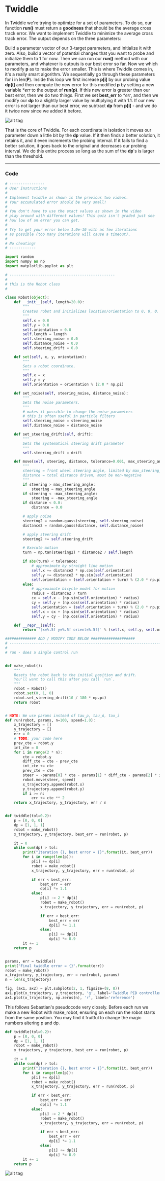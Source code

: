 # Twiddle

In Twiddle we're trying to optimize for a set of parameters. To do so, our function **run()** must return a **goodness** that should be the average cross track error. We want to implement Twiddle to minimize the average cross track error. The output depends on the three parameters: 

Build a parameter vector of our 3-target parameters, and initialize it with zero. Also, build a vector of potential changes that you want to probe and initialize them to 1 for now. Then we can run our **run()** method with our parameters, and whatever is outputs is our best error so far. Now we which to modify **p** as to make the error smaller. This is where Twiddle comes in, it's a really smart algorithm. We sequentially go through these parameters for i in len(**P**). Inside this loop we first increase **p[i]** by our probing value **dp[i]** and then compute the new error for this modified **p** by setting a new variable **err* to the output of **run(p)**. If this new error is greater than our best error, then we do two things. First we set **best_err** to **err*, and then we modify our **dp** to a slightly larger value by multiplying it with 1.1. If our new error is not larger than our best error, we subtract **dp** from **p[i]** - and we do it twice now since we added it before.

![alt tag](imgs/twiddle.PNG)

That is the core of Twiddle. For each coordinate in isolation it moves our parameter down a little bit by the **dp** value. If it then finds a better solution, it retains it, and it even increments the probing interval. If it fails to find a better solution, it goes back to the original and decreases our probing interval. We do this entire process so long as the sum of the **dp**'s is larger than the threshold.

***

### Code

```python
# ----------------
# User Instructions
#
# Implement twiddle as shown in the previous two videos.
# Your accumulated error should be very small!
#
# You don't have to use the exact values as shown in the video
# play around with different values! This quiz isn't graded just see
# how low of an error you can get.
#
# Try to get your error below 1.0e-10 with as few iterations
# as possible (too many iterations will cause a timeout).
#
# No cheating!
# ------------

import random
import numpy as np
import matplotlib.pyplot as plt

# ------------------------------------------------
# 
# this is the Robot class
#

class Robot(object):
    def __init__(self, length=20.0):
        """
        Creates robot and initializes location/orientation to 0, 0, 0.
        """
        self.x = 0.0
        self.y = 0.0
        self.orientation = 0.0
        self.length = length
        self.steering_noise = 0.0
        self.distance_noise = 0.0
        self.steering_drift = 0.0

    def set(self, x, y, orientation):
        """
        Sets a robot coordinate.
        """
        self.x = x
        self.y = y
        self.orientation = orientation % (2.0 * np.pi)

    def set_noise(self, steering_noise, distance_noise):
        """
        Sets the noise parameters.
        """
        # makes it possible to change the noise parameters
        # this is often useful in particle filters
        self.steering_noise = steering_noise
        self.distance_noise = distance_noise

    def set_steering_drift(self, drift):
        """
        Sets the systematical steering drift parameter
        """
        self.steering_drift = drift

    def move(self, steering, distance, tolerance=0.001, max_steering_angle=np.pi / 4.0):
        """
        steering = front wheel steering angle, limited by max_steering_angle
        distance = total distance driven, most be non-negative
        """
        if steering > max_steering_angle:
            steering = max_steering_angle
        if steering < -max_steering_angle:
            steering = -max_steering_angle
        if distance < 0.0:
            distance = 0.0

        # apply noise
        steering2 = random.gauss(steering, self.steering_noise)
        distance2 = random.gauss(distance, self.distance_noise)

        # apply steering drift
        steering2 += self.steering_drift

        # Execute motion
        turn = np.tan(steering2) * distance2 / self.length

        if abs(turn) < tolerance:
            # approximate by straight line motion
            self.x += distance2 * np.cos(self.orientation)
            self.y += distance2 * np.sin(self.orientation)
            self.orientation = (self.orientation + turn) % (2.0 * np.pi)
        else:
            # approximate bicycle model for motion
            radius = distance2 / turn
            cx = self.x - (np.sin(self.orientation) * radius)
            cy = self.y + (np.cos(self.orientation) * radius)
            self.orientation = (self.orientation + turn) % (2.0 * np.pi)
            self.x = cx + (np.sin(self.orientation) * radius)
            self.y = cy - (np.cos(self.orientation) * radius)

    def __repr__(self):
        return '[x=%.5f y=%.5f orient=%.5f]' % (self.x, self.y, self.orientation)

############## ADD / MODIFY CODE BELOW ####################
# ------------------------------------------------------------------------
#
# run - does a single control run


def make_robot():
    """
    Resets the robot back to the initial position and drift.
    You'll want to call this after you call `run`.
    """
    robot = Robot()
    robot.set(0, 1, 0)
    robot.set_steering_drift(10 / 180 * np.pi)
    return robot


# NOTE: We use params instead of tau_p, tau_d, tau_i
def run(robot, params, n=100, speed=1.0):
    x_trajectory = []
    y_trajectory = []
    err = 0
    # TODO: your code here
    prev_cte = robot.y
    int_cte = 0
    for i in range(2 * n):
        cte = robot.y
        diff_cte = cte - prev_cte
        int_cte += cte
        prev_cte = cte
        steer = -params[0] * cte - params[1] * diff_cte - params[2] * int_cte
        robot.move(steer, speed)
        x_trajectory.append(robot.x)
        y_trajectory.append(robot.y)
        if i >= n:
            err += cte ** 2
    return x_trajectory, y_trajectory, err / n


def twiddle(tol=0.2): 
    p = [0, 0, 0]
    dp = [1, 1, 1]
    robot = make_robot()
    x_trajectory, y_trajectory, best_err = run(robot, p)

    it = 0
    while sum(dp) > tol:
        print("Iteration {}, best error = {}".format(it, best_err))
        for i in range(len(p)):
            p[i] += dp[i]
            robot = make_robot()
            x_trajectory, y_trajectory, err = run(robot, p)

            if err < best_err:
                best_err = err
                dp[i] *= 1.1
            else:
                p[i] -= 2 * dp[i]
                robot = make_robot()
                x_trajectory, y_trajectory, err = run(robot, p)

                if err < best_err:
                    best_err = err
                    dp[i] *= 1.1
                else:
                    p[i] += dp[i]
                    dp[i] *= 0.9
        it += 1
    return p


params, err = twiddle()
print("Final twiddle error = {}".format(err))
robot = make_robot()
x_trajectory, y_trajectory, err = run(robot, params)
n = len(x_trajectory)

fig, (ax1, ax2) = plt.subplots(2, 1, figsize=(8, 8))
ax1.plot(x_trajectory, y_trajectory, 'g', label='Twiddle PID controller')
ax1.plot(x_trajectory, np.zeros(n), 'r', label='reference')
```

This follows Sebastian's pseudocode very closely. Before each run we make a new Robot with make_robot, ensuring on each run the robot starts from the same position. You may find it fruitful to change the magic numbers altering p and dp.

```python
def twiddle(tol=0.2): 
    p = [0, 0, 0]
    dp = [1, 1, 1]
    robot = make_robot()
    x_trajectory, y_trajectory, best_err = run(robot, p)

    it = 0
    while sum(dp) > tol:
        print("Iteration {}, best error = {}".format(it, best_err))
        for i in range(len(p)):
            p[i] += dp[i]
            robot = make_robot()
            x_trajectory, y_trajectory, err = run(robot, p)

            if err < best_err:
                best_err = err
                dp[i] *= 1.1
            else:
                p[i] -= 2 * dp[i]
                robot = make_robot()
                x_trajectory, y_trajectory, err = run(robot, p)

                if err < best_err:
                    best_err = err
                    dp[i] *= 1.1
                else:
                    p[i] += dp[i]
                    dp[i] *= 0.9
        it += 1
    return p
```

![alt tag](imgs/twiddle2.png)
